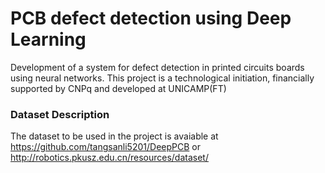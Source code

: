 # PCB defect detection using Deep Learning
Development of a system for defect detection in printed circuits boards using neural networks. This project is a technological initiation, financially supported by CNPq and developed at UNICAMP(FT)
### Dataset Description
The dataset to be used in the project is avaiable at https://github.com/tangsanli5201/DeepPCB or http://robotics.pkusz.edu.cn/resources/dataset/
